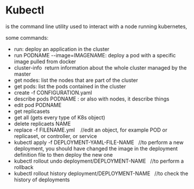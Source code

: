 # Kubectl

is the command line utility used to interact with a node running kubernetes,

some commands:

* run: deploy an application in the cluster
* run PODNAME --image=IMAGENAME: deploy a pod with a specific image pulled from docker
* cluster-info  return information about the whole cluster managed by the master
* get nodes: list the nodes that are part of the cluster
* get pods: list the pods contained in the cluster
* create -f CONFIGURATION.yaml
* describe pods PODNAME : or also with nodes, it describe things
* edit pod PODNAME
* get replicasets
* get all (gets every type of K8s object)
* delete replicaets NAME
* replace -f FILENAME.yml    //edit an object, for example POD or replicaset, or controller, or service
* kubectl apply -f DEPLOYMENT-YAML-FILE-NAME   //to perform a new deployment, you should have changed the image in the deployment definition file to then deploy the new one
* kubectl rollout undo deployment/DEPLOYMENT-NAME   //to perform a rollback
* kubectl rollout history deployment/DEPLOYMENT-NAME   //to check the history of deployments
